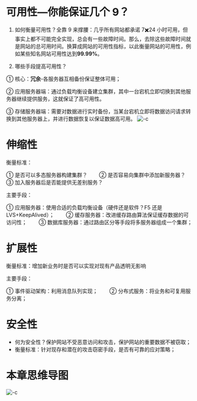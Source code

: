 # 可用性—你能保证几个 9？

1.  如何衡量可用性？全靠 9 来撑腰：几乎所有网站都承诺 7✖️24 小时可用，但事实上都不可能完全实现，总会有一些故障时间。那么，去除这些故障时间就是网站的总可用时间。换算成网站的可用性指标，以此衡量网站的可用性，例如某些知名网站可用性达到**99.99%**。

2.  哪些手段提高可用性？

① 核心：**冗余**-各服务器互相备份保证整体可用；

② 应用服务器端：通过负载均衡设备建立集群，其中一台宕机立即切换到其他服务器继续提供服务，这就保证了高可用性。

③ 存储服务器端：需要对数据进行实时备份，当某台宕机立即将数据访问请求转换到其他服务器上，并进行数据恢复以保证数据高可用。 ![-c](http://om1o84p1p.bkt.clouddn.com/2017-03-14-242111350649531.jpg)

# 伸缩性

衡量标准：

① 是否可以多态服务器构建集群？　　 ② 是否容易向集群中添加新服务器？　　 ③ 加入服务器后是否能提供无差别服务？

主要手段：

① 应用服务器：使用合适的负载均衡设备（硬件还是软件？F5 还是 LVS+KeepAlived）；　　 ② 缓存服务器：改进缓存路由算法保证缓存数据的可访问性；　　 ③ 数据库服务器：通过路由区分等手段将多服务器组成一个集群；

# 扩展性

衡量标准：增加新业务时是否可以实现对现有产品透明无影响

主要手段：

① 事件驱动架构：利用消息队列实现；　　 ② 分布式服务：将业务和可复用服务分离；

# 安全性

* 何为安全性？保护网站不受恶意访问和攻击，保护网站的重要数据不被窃取；
* 衡量标准：针对现存和潜在的攻击窃密手段，是否有可靠的应对策略；

# 本章思维导图

![-c](http://om1o84p1p.bkt.clouddn.com/2017-03-14-241619559398417.jpg)
